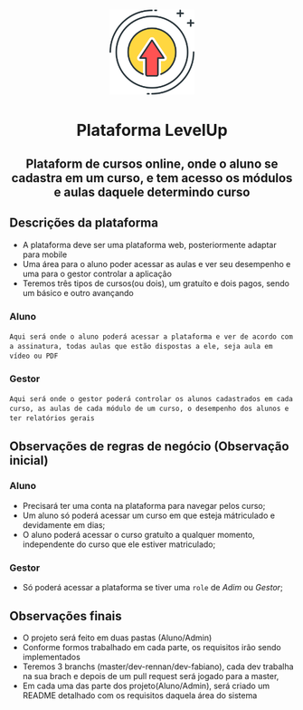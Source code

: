 <h1 align="center">
    <img src="./.github/level-up.svg" width="150px" >
</h1>

<h1 align="center">
    Plataforma LevelUp
</h1>

<h2 align="center">
    Plataform de cursos online, onde o aluno se cadastra em um curso, e tem acesso os módulos e aulas daquele determindo curso
</h2>


## Descrições da plataforma

- A plataforma deve ser uma plataforma web, posteriormente adaptar para mobile
- Uma área para o aluno poder acessar as aulas e ver seu desempenho e uma para o gestor controlar a aplicação
- Teremos três tipos de cursos(ou dois), um gratuíto e dois pagos, sendo um básico e outro avançando

### Aluno

`Aqui será onde o aluno poderá acessar a plataforma e ver de acordo com a assinatura, todas aulas que estão dispostas a ele, seja aula em vídeo ou PDF`

### Gestor

`Aqui será onde o gestor poderá controlar os alunos cadastrados em cada curso, as aulas de cada módulo de um curso, o desempenho dos alunos e ter relatórios gerais`


## Observações de regras de negócio (Observação inicial)

### Aluno

- Precisará ter uma conta na plataforma para navegar pelos curso;
- Um aluno só poderá acessar um curso em que esteja mátriculado e devidamente em dias;
- O aluno poderá acessar o curso gratuíto a qualquer momento, independente do curso que ele estiver matriculado;

### Gestor

- Só poderá acessar a plataforma se tiver uma `role` de *Adim* ou *Gestor*;


## Observações finais

- O projeto será feito em duas pastas (Aluno/Admin)
- Conforme formos trabalhado em cada parte, os requisitos irão sendo implementados
- Teremos 3 branchs (master/dev-rennan/dev-fabiano), cada dev trabalha na sua brach e depois de um pull request será jogado para a master,
- Em cada uma das parte dos projeto(Aluno/Admin), será criado um README detalhado com os requisitos daquela área do sistema